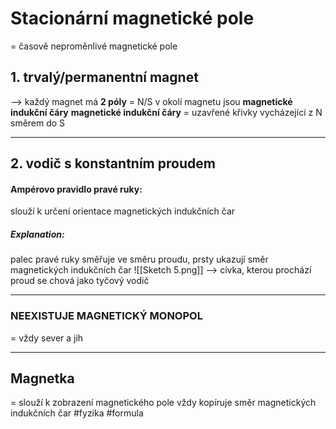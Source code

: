 # Stacionární magnetické pole
= časově neproměnlivé magnetické pole
## 1. trvalý/permanentní magnet
--> každý magnet má **2 póly** = N/S
v okolí magnetu jsou **magnetické indukční čáry**
**magnetické indukční čáry** = uzavřené křivky vycházející z N směrem do S
****
## 2. vodič s konstantním proudem
#### Ampérovo pravidlo pravé ruky:
slouží k určení orientace magnetických indukčních čar
##### Explanation:
palec pravé ruky směřuje ve směru proudu, prsty ukazují směr magnetických indukčních čar
![[Sketch 5.png]]
--> cívka, kterou prochází proud se chová jako tyčový vodič
****
### NEEXISTUJE MAGNETICKÝ MONOPOL
= vždy sever a jih
****
## Magnetka
= slouží k zobrazení magnetického pole
vždy kopíruje směr magnetických indukčních čar
#fyzika #formula 